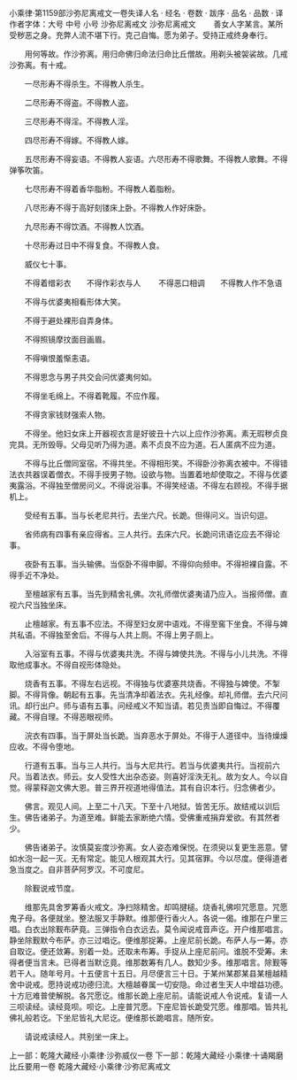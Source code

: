 小乘律·第1159部沙弥尼离戒文一卷失译人名
· 经名 · 卷数 · 跋序
· 品名 · 品数 · 译作者字体：大号 中号 小号
沙弥尼离戒文
沙弥尼离戒文
　　善女人字某言。某所受秽恶之身。充弊人流不堪下行。克己自悔。愿为弟子。受持正戒终身奉行。

　　用何等故。作沙弥离。用归命佛归命法归命比丘僧故。用剃头被袈裟故。几戒沙弥离。有十戒。

　　一尽形寿不得杀生。不得教人杀生。

　　二尽形寿不得盗。不得教人盗。

　　三尽形寿不得淫。不得教人淫。

　　四尽形寿不得嫁。不得教人嫁。

　　五尽形寿不得妄语。不得教人妄语。六尽形寿不得歌舞。不得教人歌舞。不得弹筝吹笛。

　　七尽形寿不得着香华脂粉。不得教人着脂粉。

　　八尽形寿不得于高好刻镂床上卧。不得教人作好床卧。

　　九尽形寿不得饮酒。不得教人饮酒。

　　十尽形寿过日中不得复食。不得教人食。

　　威仪七十事。

　　不得着缯彩衣　　不得作彩衣与人
　　不得恶口相调　　不得教人作不急语

　　不得与优婆夷相看形体大笑。

　　不得于避处裸形自弄身体。

　　不得照镜摩抆面目画眉。

　　不得嗔恨羞惭恚语。

　　不得思念与男子共交会问优婆夷何如。

　　不得坐毛绵上。不得着靴履。不应作履。

　　不得贪家钱财强索人物。

　　不得坐。他妇女床上开器视衣言是好彼丑十六以上应作沙弥离。素无瑕秽贞良完具。无所毁辱。父母见听乃得为道。素不贞良不应为道。石人匿病不应为道。

　　不得与比丘僧同室宿。不得共坐。不得相形笑。不得卧沙弥离衣被中。不得错法衣共器误着僧衣。不得手授男子物。设欲与物。当置着地却使取之。不得与优婆夷露浴。不得独至僧房问义。不得说浴事。不得笑经语。不得左右顾视。不得手据机上。

　　受经有五事。当与长老尼共行。去坐六尺。长跪。但得问义。当识句逗。

　　省师病有四事有亲应得省。三人共行。去床六尺。长跪问讯语讫应去不得论事。

　　夜卧有五事。当头输佛。当伛卧不得申脚。不得仰向频申。不得袒裸自露。不得手近不净处。

　　至檀越家有五事。当先到精舍礼佛。次礼师僧优婆夷请乃应入。当报师僧。直视六尺当独坐床。

　　止檀越家。有五事不应法。不得至妇女房中语戏。不得至窖下坐食。不得与婢共私语。不得独至舍后。不得与人共上厕。不得上男子厕上。

　　入浴室有五事。不得与优婆夷共洗。不得与婢使共洗。不得与小儿共洗。不得取他成事水。不得自视形体隐处。

　　烧香有五事。不得左右远视。不得独与优婆塞共烧香。不得独与婢使。不掣脚。不得背像。朝起有五事。先当清净却着法衣。先礼经像。却礼师僧。去六尺问讯。却行出户。师与语有五事。问经戒义不知当请。若见责当即自悔过。不得覆藏。不得自理。不得恶眼视师。

　　浣衣有四事。当于屏处当长跪。当弃恶水于屏处。不得于人道径中。当待燥燥应收。不得令堕地。

　　行道有五事。当与三人共行。当与大尼共行。若当与优婆夷共行。当视前六尺。当着法衣。师云。女人受性大出杂态姿。则喜好淫泆无礼。故为女人。今以自觉。得蒙释迦文佛大恩。普三界开视道地得值法。其有自识本行。归念佛者少。

　　佛言。观见人间。上至二十八天。下至十八地狱。皆苦无乐。故结戒以训后生。佛告诸弟子。为道至难。鲜能去家断绝六情。受佛重戒捐弃爱欲。有其然者少。

　　佛告诸弟子。汝慎莫妄度沙弥离。女人姿态难保悦。在须臾以复更生恶意。譬如水泡一起一灭。无有常定。能见人根观其大行。见其宿罪。今以尽度。便得道者急当度之。自非菩萨阿罗汉。不可度尼。

　　除觐说戒节度。

　　维那先具舍罗筹香火戒文。净扫除精舍。却鸣揵槌。烧香礼佛呗咒愿意。咒愿鬼子母。各便就坐。整法服叉手静默。维那便行香火人。各说一偈。维那在户里三唱。白衣出除觐布萨竟。三弹指令白衣远去。莫令闻说戒音声讫。开户维那唱言。静坐除觐默今布萨。亦三过唱讫。便维那捉筹。上座尼前长跪。布萨人与一筹。亦自取讫。便还敛筹。别着一处。还取未布筹。手捉从上座尼前问。谁脱不受筹。未得者便当言未。已得者当默讫竟。维那数筹有几人。数知少多。维那唱言。除觐等若干人。随年号月。十五便言十五日。月尽便言三十日。于某州某郡某县某檀越精舍中说戒。愿持说戒功德归流。大檀越眷属一切安隐。命过者生天人中增益功德。十方厄难普使解脱。各咒愿讫。维那长跪上座尼前。请能说戒人令说戒。复请一人三呗读经。读经竟呗。呗讫。上座普咒愿。下座尼皆长跪受咒愿。维那唱。皆共礼佛礼般若讫。下坐尼皆礼大尼讫。便维那长跪唱言。随所安。

　　请说戒读经人。共别坐一床上。

上一部：乾隆大藏经·小乘律·沙弥威仪一卷
下一部：乾隆大藏经·小乘律·十诵羯磨比丘要用一卷
乾隆大藏经·小乘律·沙弥尼离戒文